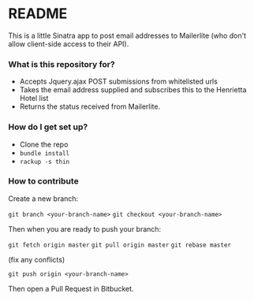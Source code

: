 # README #

This is a little Sinatra app to post email addresses to Mailerlite (who don't allow client-side access to their API).

### What is this repository for? ###

* Accepts Jquery.ajax POST submissions from whitelisted urls
* Takes the email address supplied and subscribes this to the Henrietta Hotel list
* Returns the status received from Mailerlite.

### How do I get set up? ###

* Clone the repo
* ```bundle install```
* ```rackup -s thin```

### How to contribute ###

Create a new branch:

``` git branch <your-branch-name> ```
``` git checkout <your-branch-name> ```

Then when you are ready to push your branch:

``` git fetch origin master ```
``` git pull origin master ```
``` git rebase master ```

(fix any conflicts)

``` git push origin <your-branch-name> ```

Then open a Pull Request in Bitbucket.

